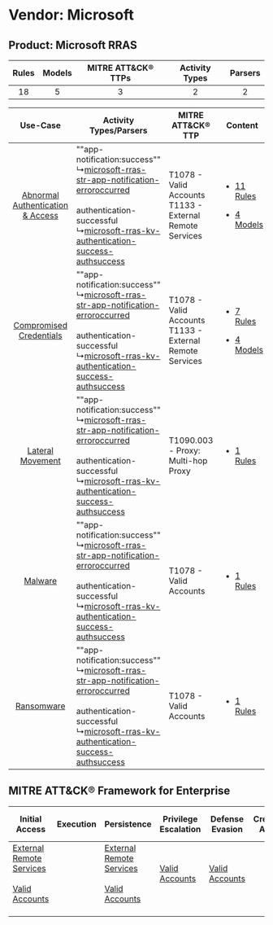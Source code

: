 Vendor: Microsoft
=================
Product: Microsoft RRAS
-----------------------
| Rules | Models | MITRE ATT&CK® TTPs | Activity Types | Parsers |
|:-----:|:------:|:------------------:|:--------------:|:-------:|
|  18   |   5    |         3          |       2        |    2    |

|    Use-Case    | Activity Types/Parsers    | MITRE ATT&CK® TTP    | Content    |
|:----:| ---- | ---- | ---- |
| [Abnormal Authentication & Access](../../../UseCases/uc_abnormal_authentication_&_access.md) |  ""app-notification:success""<br> ↳[microsoft-rras-str-app-notification-erroroccurred](Ps/pC_microsoftrrasstrappnotificationerroroccurred.md)<br><br> authentication-successful<br> ↳[microsoft-rras-kv-authentication-success-authsuccess](Ps/pC_microsoftrraskvauthenticationsuccessauthsuccess.md)<br> | T1078 - Valid Accounts<br>T1133 - External Remote Services<br> | [<ul><li>11 Rules</li></ul><ul><li>4 Models</li></ul>](RM/r_m_microsoft_microsoft_rras_Abnormal_Authentication_&_Access.md) |
|          [Compromised Credentials](../../../UseCases/uc_compromised_credentials.md)          |  ""app-notification:success""<br> ↳[microsoft-rras-str-app-notification-erroroccurred](Ps/pC_microsoftrrasstrappnotificationerroroccurred.md)<br><br> authentication-successful<br> ↳[microsoft-rras-kv-authentication-success-authsuccess](Ps/pC_microsoftrraskvauthenticationsuccessauthsuccess.md)<br> | T1078 - Valid Accounts<br>T1133 - External Remote Services<br> | [<ul><li>7 Rules</li></ul><ul><li>4 Models</li></ul>](RM/r_m_microsoft_microsoft_rras_Compromised_Credentials.md)    |
|    [Lateral Movement](../../../UseCases/uc_lateral_movement.md)    |  ""app-notification:success""<br> ↳[microsoft-rras-str-app-notification-erroroccurred](Ps/pC_microsoftrrasstrappnotificationerroroccurred.md)<br><br> authentication-successful<br> ↳[microsoft-rras-kv-authentication-success-authsuccess](Ps/pC_microsoftrraskvauthenticationsuccessauthsuccess.md)<br> | T1090.003 - Proxy: Multi-hop Proxy<br>    | [<ul><li>1 Rules</li></ul>](RM/r_m_microsoft_microsoft_rras_Lateral_Movement.md)    |
|    [Malware](../../../UseCases/uc_malware.md)    |  ""app-notification:success""<br> ↳[microsoft-rras-str-app-notification-erroroccurred](Ps/pC_microsoftrrasstrappnotificationerroroccurred.md)<br><br> authentication-successful<br> ↳[microsoft-rras-kv-authentication-success-authsuccess](Ps/pC_microsoftrraskvauthenticationsuccessauthsuccess.md)<br> | T1078 - Valid Accounts<br>    | [<ul><li>1 Rules</li></ul>](RM/r_m_microsoft_microsoft_rras_Malware.md)    |
|    [Ransomware](../../../UseCases/uc_ransomware.md)    |  ""app-notification:success""<br> ↳[microsoft-rras-str-app-notification-erroroccurred](Ps/pC_microsoftrrasstrappnotificationerroroccurred.md)<br><br> authentication-successful<br> ↳[microsoft-rras-kv-authentication-success-authsuccess](Ps/pC_microsoftrraskvauthenticationsuccessauthsuccess.md)<br> | T1078 - Valid Accounts<br>    | [<ul><li>1 Rules</li></ul>](RM/r_m_microsoft_microsoft_rras_Ransomware.md)    |

MITRE ATT&CK® Framework for Enterprise
--------------------------------------
| Initial Access                                                                                                                                   | Execution | Persistence                                                                                                                                      | Privilege Escalation                                                | Defense Evasion                                                     | Credential Access | Discovery | Lateral Movement | Collection | Command and Control                                                                                                                       | Exfiltration | Impact |
| ------------------------------------------------------------------------------------------------------------------------------------------------ | --------- | ------------------------------------------------------------------------------------------------------------------------------------------------ | ------------------------------------------------------------------- | ------------------------------------------------------------------- | ----------------- | --------- | ---------------- | ---------- | ----------------------------------------------------------------------------------------------------------------------------------------- | ------------ | ------ |
| [External Remote Services](https://attack.mitre.org/techniques/T1133)<br><br>[Valid Accounts](https://attack.mitre.org/techniques/T1078)<br><br> |           | [External Remote Services](https://attack.mitre.org/techniques/T1133)<br><br>[Valid Accounts](https://attack.mitre.org/techniques/T1078)<br><br> | [Valid Accounts](https://attack.mitre.org/techniques/T1078)<br><br> | [Valid Accounts](https://attack.mitre.org/techniques/T1078)<br><br> |                   |           |                  |            | [Proxy: Multi-hop Proxy](https://attack.mitre.org/techniques/T1090/003)<br><br>[Proxy](https://attack.mitre.org/techniques/T1090)<br><br> |              |        |